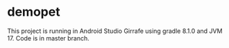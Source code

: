 # demopet
This project is running in Android Studio Girrafe using gradle 8.1.0 and JVM 17. 
Code is in master branch. 
